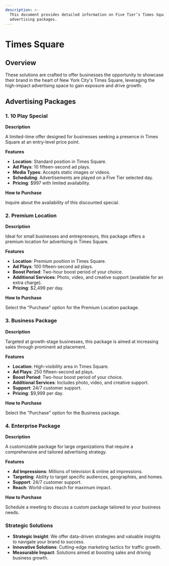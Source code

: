 ```yaml
---
description: >-
  This document provides detailed information on Five Tier’s Times Square
  advertising packages.
---
```


# Times Square

## Overview

These solutions are crafted to offer businesses the opportunity to showcase their brand in the heart of New York City's Times Square, leveraging the high-impact advertising space to gain exposure and drive growth.

## Advertising Packages

### 1. 10 Play Special

**Description**

A limited-time offer designed for businesses seeking a presence in Times Square at an entry-level price point.

**Features**

* **Location**: Standard position in Times Square.
* **Ad Plays**: 10 fifteen-second ad plays.
* **Media Types**: Accepts static images or videos.
* **Scheduling**: Advertisements are played on a Five Tier selected day.
* **Pricing**: $997 with limited availability.

**How to Purchase**

Inquire about the availability of this discounted special.

### 2. Premium Location

**Description**

Ideal for small businesses and entrepreneurs, this package offers a premium location for advertising in Times Square.

**Features**

* **Location**: Premium position in Times Square.
* **Ad Plays**: 100 fifteen-second ad plays.
* **Boost Period**: Two-hour boost period of your choice.
* **Additional Services**: Photo, video, and creative support (available for an extra charge).
* **Pricing**: $2,499 per day.

**How to Purchase**

Select the "Purchase" option for the Premium Location package.

### 3. Business Package

**Description**

Targeted at growth-stage businesses, this package is aimed at increasing sales through prominent ad placement.

**Features**

* **Location**: High-visibility area in Times Square.
* **Ad Plays**: 250 fifteen-second ad plays.
* **Boost Period**: Two-hour boost period of your choice.
* **Additional Services**: Includes photo, video, and creative support.
* **Support**: 24/7 customer support.
* **Pricing**: $9,999 per day.

**How to Purchase**

Select the "Purchase" option for the Business package.

### 4. Enterprise Package

**Description**

A customizable package for large organizations that require a comprehensive and tailored advertising strategy.

**Features**

* **Ad Impressions**: Millions of television & online ad impressions.
* **Targeting**: Ability to target specific audiences, geographies, and homes.
* **Support**: 24/7 customer support.
* **Reach**: World-class reach for maximum impact.

**How to Purchase**

Schedule a meeting to discuss a custom package tailored to your business needs.

### Strategic Solutions

* **Strategic Insight**: We offer data-driven strategies and valuable insights to navigate your brand to success.
* **Innovative Solutions**: Cutting-edge marketing tactics for traffic growth.
* **Measurable Impact**: Solutions aimed at boosting sales and driving business growth.
